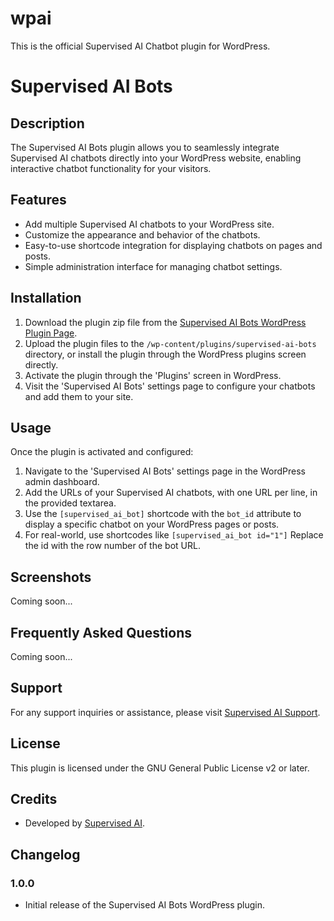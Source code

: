 # wpai
This is the official Supervised AI Chatbot plugin for WordPress.

# Supervised AI Bots

## Description

The Supervised AI Bots plugin allows you to seamlessly integrate Supervised AI chatbots directly into your WordPress website, enabling interactive chatbot functionality for your visitors.

## Features

- Add multiple Supervised AI chatbots to your WordPress site.
- Customize the appearance and behavior of the chatbots.
- Easy-to-use shortcode integration for displaying chatbots on pages and posts.
- Simple administration interface for managing chatbot settings.

## Installation

1. Download the plugin zip file from the [Supervised AI Bots WordPress Plugin Page](https://supervised.co/).
2. Upload the plugin files to the `/wp-content/plugins/supervised-ai-bots` directory, or install the plugin through the WordPress plugins screen directly.
3. Activate the plugin through the 'Plugins' screen in WordPress.
4. Visit the 'Supervised AI Bots' settings page to configure your chatbots and add them to your site.

## Usage

Once the plugin is activated and configured:

1. Navigate to the 'Supervised AI Bots' settings page in the WordPress admin dashboard.
2. Add the URLs of your Supervised AI chatbots, with one URL per line, in the provided textarea.
3. Use the `[supervised_ai_bot]` shortcode with the `bot_id` attribute to display a specific chatbot on your WordPress pages or posts.
4. For real-world, use shortcodes like `[supervised_ai_bot id="1"]` Replace the id with the row number of the bot URL.

## Screenshots

Coming soon...

## Frequently Asked Questions

Coming soon...

## Support

For any support inquiries or assistance, please visit [Supervised AI Support](http://supervised.co/support).

## License

This plugin is licensed under the GNU General Public License v2 or later.

## Credits

- Developed by [Supervised AI](http://supervised.co).

## Changelog

### 1.0.0
- Initial release of the Supervised AI Bots WordPress plugin.


